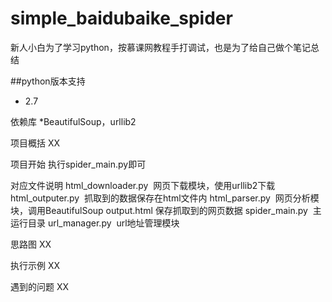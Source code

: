 # simple_baidubaike_spider
新人小白为了学习python，按慕课网教程手打调试，也是为了给自己做个笔记总结

##python版本支持
* 2.7

依赖库
*BeautifulSoup，urllib2

项目概括
XX

项目开始
执行spider_main.py即可

对应文件说明
html_downloader.py  网页下载模块，使用urllib2下载
html_outputer.py  抓取到的数据保存在html文件内
html_parser.py  网页分析模块，调用BeautifulSoup
output.html 保存抓取到的网页数据
spider_main.py  主运行目录
url_manager.py  url地址管理模块

思路图
XX

执行示例
XX

遇到的问题
XX
